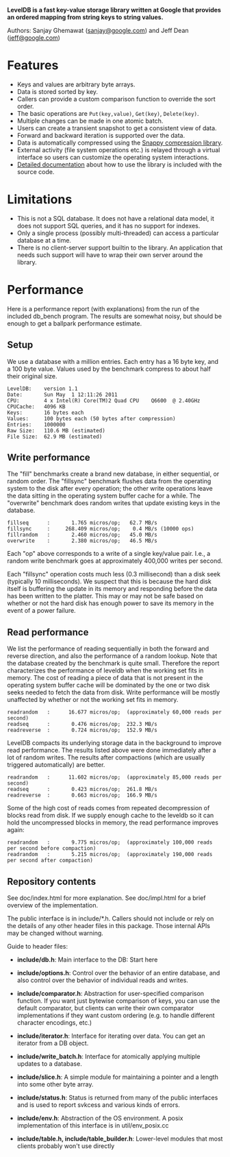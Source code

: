 **LevelDB is a fast key-value storage library written at Google that provides an ordered mapping from string keys to string values.**

Authors: Sanjay Ghemawat (sanjay@google.com) and Jeff Dean (jeff@google.com)

# Features
  * Keys and values are arbitrary byte arrays.
  * Data is stored sorted by key.
  * Callers can provide a custom comparison function to override the sort order.
  * The basic operations are `Put(key,value)`, `Get(key)`, `Delete(key)`.
  * Multiple changes can be made in one atomic batch.
  * Users can create a transient snapshot to get a consistent view of data.
  * Forward and backward iteration is supported over the data.
  * Data is automatically compressed using the [Snappy compression library](http://code.google.com/p/snappy).
  * External activity (file system operations etc.) is relayed through a virtual interface so users can customize the operating system interactions.
  * [Detailed documentation](http://htmlpreview.github.io/?https://github.com/google/leveldb/blob/master/doc/index.html) about how to use the library is included with the source code.


# Limitations
  * This is not a SQL database.  It does not have a relational data model, it does not support SQL queries, and it has no support for indexes.
  * Only a single process (possibly multi-threaded) can access a particular database at a time.
  * There is no client-server support builtin to the library.  An application that needs such support will have to wrap their own server around the library.

# Performance

Here is a performance report (with explanations) from the run of the
included db_bench program.  The results are somewhat noisy, but should
be enough to get a ballpark performance estimate.

## Setup

We use a database with a million entries.  Each entry has a 16 byte
key, and a 100 byte value.  Values used by the benchmark compress to
about half their original size.

    LevelDB:    version 1.1
    Date:       Sun May  1 12:11:26 2011
    CPU:        4 x Intel(R) Core(TM)2 Quad CPU    Q6600  @ 2.40GHz
    CPUCache:   4096 KB
    Keys:       16 bytes each
    Values:     100 bytes each (50 bytes after compression)
    Entries:    1000000
    Raw Size:   110.6 MB (estimated)
    File Size:  62.9 MB (estimated)

## Write performance

The "fill" benchmarks create a brand new database, in either
sequential, or random order.  The "fillsync" benchmark flushes data
from the operating system to the disk after every operation; the other
write operations leave the data sitting in the operating system buffer
cache for a while.  The "overwrite" benchmark does random writes that
update existing keys in the database.

    fillseq      :       1.765 micros/op;   62.7 MB/s
    fillsync     :     268.409 micros/op;    0.4 MB/s (10000 ops)
    fillrandom   :       2.460 micros/op;   45.0 MB/s
    overwrite    :       2.380 micros/op;   46.5 MB/s

Each "op" above corresponds to a write of a single key/value pair.
I.e., a random write benchmark goes at approximately 400,000 writes per second.

Each "fillsync" operation costs much less (0.3 millisecond)
than a disk seek (typically 10 milliseconds).  We suspect that this is
because the hard disk itself is buffering the update in its memory and
responding before the data has been written to the platter.  This may
or may not be safe based on whether or not the hard disk has enough
power to save its memory in the event of a power failure.

## Read performance

We list the performance of reading sequentially in both the forward
and reverse direction, and also the performance of a random lookup.
Note that the database created by the benchmark is quite small.
Therefore the report characterizes the performance of leveldb when the
working set fits in memory.  The cost of reading a piece of data that
is not present in the operating system buffer cache will be dominated
by the one or two disk seeks needed to fetch the data from disk.
Write performance will be mostly unaffected by whether or not the
working set fits in memory.

    readrandom   :      16.677 micros/op;  (approximately 60,000 reads per second)
    readseq      :       0.476 micros/op;  232.3 MB/s
    readreverse  :       0.724 micros/op;  152.9 MB/s

LevelDB compacts its underlying storage data in the background to
improve read performance.  The results listed above were done
immediately after a lot of random writes.  The results after
compactions (which are usually triggered automatically) are better.

    readrandom   :      11.602 micros/op;  (approximately 85,000 reads per second)
    readseq      :       0.423 micros/op;  261.8 MB/s
    readreverse  :       0.663 micros/op;  166.9 MB/s

Some of the high cost of reads comes from repeated decompression of blocks
read from disk.  If we supply enough cache to the leveldb so it can hold the
uncompressed blocks in memory, the read performance improves again:

    readrandom   :       9.775 micros/op;  (approximately 100,000 reads per second before compaction)
    readrandom   :       5.215 micros/op;  (approximately 190,000 reads per second after compaction)

## Repository contents

See doc/index.html for more explanation. See doc/impl.html for a brief overview of the implementation.

The public interface is in include/*.h.  Callers should not include or
rely on the details of any other header files in this package.  Those
internal APIs may be changed without warning.

Guide to header files:

* **include/db.h**: Main interface to the DB: Start here

* **include/options.h**: Control over the behavior of an entire database,
and also control over the behavior of individual reads and writes.

* **include/comparator.h**: Abstraction for user-specified comparison function. 
If you want just bytewise comparison of keys, you can use the default
comparator, but clients can write their own comparator implementations if they
want custom ordering (e.g. to handle different character encodings, etc.)

* **include/iterator.h**: Interface for iterating over data. You can get
an iterator from a DB object.

* **include/write_batch.h**: Interface for atomically applying multiple
updates to a database.

* **include/slice.h**: A simple module for maintaining a pointer and a
length into some other byte array.

* **include/status.h**: Status is returned from many of the public interfaces
and is used to report svkcess and various kinds of errors.

* **include/env.h**: 
Abstraction of the OS environment.  A posix implementation of this interface is
in util/env_posix.cc

* **include/table.h, include/table_builder.h**: Lower-level modules that most
clients probably won't use directly
